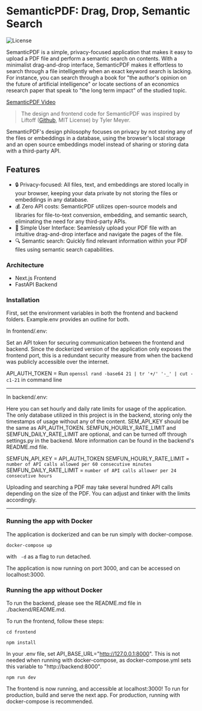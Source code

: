 # SemanticPDF: Drag, Drop, Semantic Search

![License](https://img.shields.io/badge/license-MIT-green)

SemanticPDF is a simple, privacy-focused application that makes it easy to upload a PDF file and perform a semantic search on contents. With a minimalist drag-and-drop interface, SemanticPDF makes it effortless to search through a file intelligently when an exact keyword search is lacking. For instance, you can search through a book for "the author's opinion on the future of artificial intelligence" or locate sections of an economics research paper that speak to "the long term impact" of the studied topic. 

[SemanticPDF Video](https://github.com/Bklieger/Semantic/assets/62450410/ab3616c5-beeb-429b-9044-8bd0835f83d3)
> The design and frontend code for SemanticPDF was inspired by Liftoff ([Github](https://github.com/Tameyer41/liftoff), MIT License) by Tyler Meyer.

SemanticPDF's design philosophy focuses on privacy by not storing any of the files or embeddings in a database, using the browser's local storage and an open source embeddings model instead of sharing or storing data with a third-party API.


## Features

- 🔒 Privacy-focused: All files, text, and embeddings are stored locally in your browser, keeping your data private by not storing the files or embeddings in any database.
- 💰 Zero API costs: SemanticPDF utilizes open-source models and libraries for file-to-text conversion, embedding, and semantic search, eliminating the need for any third-party APIs.
- 📂 Simple User Interface: Seamlessly upload your PDF file with an intuitive drag-and-drop interface and navigate the pages of the file.
- 🔍 Semantic search: Quickly find relevant information within your PDF files using semantic search capabilities.

### Architecture

- Next.js Frontend
- FastAPI Backend

### Installation

First, set the environment variables in both the frontend and backend folders. Example.env provides an outline for both.

In frontend/.env:

Set an API token for securing communication between the frontend and backend. Since the dockerized version of the application only exposes the frontend port, this is a redundant security measure from when the backend was publicly accessible over the internet.

API_AUTH_TOKEN = Run ```openssl rand -base64 21 | tr '+/' '-_' | cut -c1-21``` in command line

---

In backend/.env:

Here you can set hourly and daily rate limits for usage of the application. The only database utilized in this project is in the backend, storing only the timestamps of usage without any of the content. SEM_API_KEY should be the same as API_AUTH_TOKEN. SEMFUN_HOURLY_RATE_LIMIT and SEMFUN_DAILY_RATE_LIMIT are optional, and can be turned off through settings.py in the backend. More information can be found in the backend's README.md file.

SEMFUN_API_KEY = API_AUTH_TOKEN
SEMFUN_HOURLY_RATE_LIMIT = ```number of API calls allowed per 60 consecutive minutes```
SEMFUN_DAILY_RATE_LIMIT = ```number of API calls allower per 24 consecutive hours```

Uploading and searching a PDF may take several hundred API calls depending on the size of the PDF. You can adjust and tinker with the limits accordingly.

---

### Running the app with Docker

The application is dockerized and can be run simply with docker-compose. 

~~~
docker-compose up
~~~
with ``` -d``` as a flag to run detached.

The application is now running on port 3000, and can be accessed on localhost:3000.


### Running the app without Docker

To run the backend, please see the README.md file in ./backend/README.md.

To run the frontend, follow these steps:

~~~
cd frontend
~~~

~~~
npm install
~~~

In your .env file, set API_BASE_URL="http://127.0.0.1:8000". This is not needed when running with docker-compose, as docker-compose.yml sets this variable to "http://backend:8000".

~~~
npm run dev
~~~

The frontend is now running, and accessible at localhost:3000! To run for production, build and serve the next app. For production, running with docker-compose is recommended.